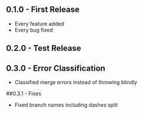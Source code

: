 ## 0.1.0 - First Release
* Every feature added
* Every bug fixed

## 0.2.0 - Test Release

## 0.3.0 - Error Classification
* Classified merge errors instead of throwing blindly

##0.3.1 - Fixes
* Fixed branch names including dashes split
